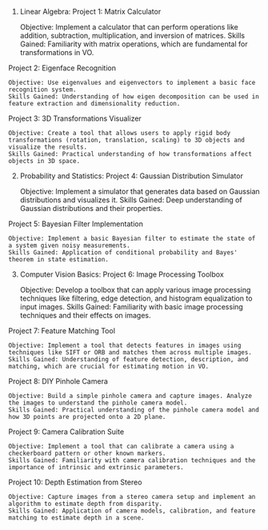 1. Linear Algebra:
Project 1: Matrix Calculator

    Objective: Implement a calculator that can perform operations like addition, subtraction, multiplication, and inversion of matrices.
    Skills Gained: Familiarity with matrix operations, which are fundamental for transformations in VO.

Project 2: Eigenface Recognition

    Objective: Use eigenvalues and eigenvectors to implement a basic face recognition system.
    Skills Gained: Understanding of how eigen decomposition can be used in feature extraction and dimensionality reduction.

Project 3: 3D Transformations Visualizer

    Objective: Create a tool that allows users to apply rigid body transformations (rotation, translation, scaling) to 3D objects and visualize the results.
    Skills Gained: Practical understanding of how transformations affect objects in 3D space.

2. Probability and Statistics:
Project 4: Gaussian Distribution Simulator

    Objective: Implement a simulator that generates data based on Gaussian distributions and visualizes it.
    Skills Gained: Deep understanding of Gaussian distributions and their properties.

Project 5: Bayesian Filter Implementation

    Objective: Implement a basic Bayesian filter to estimate the state of a system given noisy measurements.
    Skills Gained: Application of conditional probability and Bayes' theorem in state estimation.

3. Computer Vision Basics:
Project 6: Image Processing Toolbox

    Objective: Develop a toolbox that can apply various image processing techniques like filtering, edge detection, and histogram equalization to input images.
    Skills Gained: Familiarity with basic image processing techniques and their effects on images.

Project 7: Feature Matching Tool

    Objective: Implement a tool that detects features in images using techniques like SIFT or ORB and matches them across multiple images.
    Skills Gained: Understanding of feature detection, description, and matching, which are crucial for estimating motion in VO.

Project 8: DIY Pinhole Camera

    Objective: Build a simple pinhole camera and capture images. Analyze the images to understand the pinhole camera model.
    Skills Gained: Practical understanding of the pinhole camera model and how 3D points are projected onto a 2D plane.

Project 9: Camera Calibration Suite

    Objective: Implement a tool that can calibrate a camera using a checkerboard pattern or other known markers.
    Skills Gained: Familiarity with camera calibration techniques and the importance of intrinsic and extrinsic parameters.

Project 10: Depth Estimation from Stereo

    Objective: Capture images from a stereo camera setup and implement an algorithm to estimate depth from disparity.
    Skills Gained: Application of camera models, calibration, and feature matching to estimate depth in a scene.